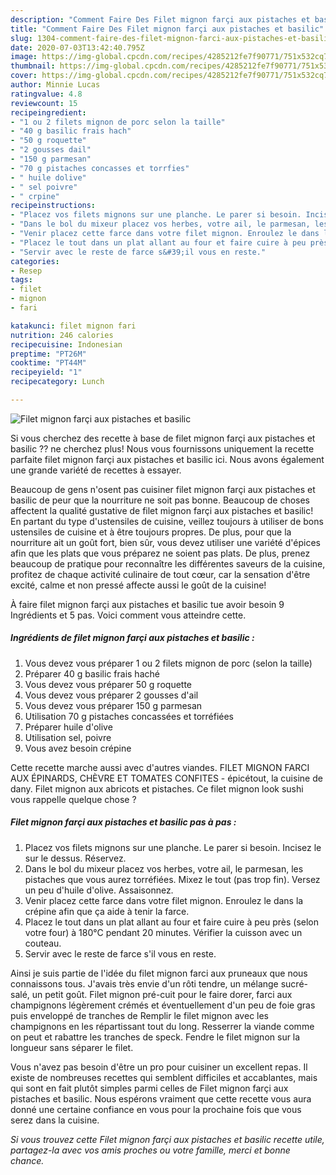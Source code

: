 ```yaml
---
description: "Comment Faire Des Filet mignon farçi aux pistaches et basilic"
title: "Comment Faire Des Filet mignon farçi aux pistaches et basilic"
slug: 1304-comment-faire-des-filet-mignon-farci-aux-pistaches-et-basilic
date: 2020-07-03T13:42:40.795Z
image: https://img-global.cpcdn.com/recipes/4285212fe7f90771/751x532cq70/filet-mignon-farci-aux-pistaches-et-basilic-photo-principale-de-la-recette.jpg
thumbnail: https://img-global.cpcdn.com/recipes/4285212fe7f90771/751x532cq70/filet-mignon-farci-aux-pistaches-et-basilic-photo-principale-de-la-recette.jpg
cover: https://img-global.cpcdn.com/recipes/4285212fe7f90771/751x532cq70/filet-mignon-farci-aux-pistaches-et-basilic-photo-principale-de-la-recette.jpg
author: Minnie Lucas
ratingvalue: 4.8
reviewcount: 15
recipeingredient:
- "1 ou 2 filets mignon de porc selon la taille"
- "40 g basilic frais hach"
- "50 g roquette"
- "2 gousses dail"
- "150 g parmesan"
- "70 g pistaches concasses et torrfies"
- " huile dolive"
- " sel poivre"
- " crpine"
recipeinstructions:
- "Placez vos filets mignons sur une planche. Le parer si besoin. Incisez le sur le dessus. Réservez."
- "Dans le bol du mixeur placez vos herbes, votre ail, le parmesan, les pistaches que vous aurez torréfiées. Mixez le tout (pas trop fin). Versez un peu d&#39;huile d&#39;olive. Assaisonnez."
- "Venir placez cette farce dans votre filet mignon. Enroulez le dans la crépine afin que ça aide à tenir la farce."
- "Placez le tout dans un plat allant au four et faire cuire à peu près (selon votre four) à 180°C pendant 20 minutes. Vérifier la cuisson avec un couteau."
- "Servir avec le reste de farce s&#39;il vous en reste."
categories:
- Resep
tags:
- filet
- mignon
- fari

katakunci: filet mignon fari 
nutrition: 246 calories
recipecuisine: Indonesian
preptime: "PT26M"
cooktime: "PT44M"
recipeyield: "1"
recipecategory: Lunch

---
```



![Filet mignon farçi aux pistaches et basilic](https://img-global.cpcdn.com/recipes/4285212fe7f90771/751x532cq70/filet-mignon-farci-aux-pistaches-et-basilic-photo-principale-de-la-recette.jpg)

Si vous cherchez des recette à base de filet mignon farçi aux pistaches et basilic ?? ne cherchez plus! Nous vous fournissons uniquement la recette parfaite filet mignon farçi aux pistaches et basilic ici. Nous avons également une grande variété de recettes à essayer.

Beaucoup de gens n'osent pas cuisiner filet mignon farçi aux pistaches et basilic de peur que la nourriture ne soit pas bonne. Beaucoup de choses affectent la qualité gustative de filet mignon farçi aux pistaches et basilic! En partant du type d'ustensiles de cuisine, veillez toujours à utiliser de bons ustensiles de cuisine et à être toujours propres. De plus, pour que la nourriture ait un goût fort, bien sûr, vous devez utiliser une variété d'épices afin que les plats que vous préparez ne soient pas plats. De plus, prenez beaucoup de pratique pour reconnaître les différentes saveurs de la cuisine, profitez de chaque activité culinaire de tout cœur, car la sensation d'être excité, calme et non pressé affecte aussi le goût de la cuisine!

<!--inarticleads1-->

À faire filet mignon farçi aux pistaches et basilic tue avoir besoin 9 Ingrédients et 5 pas. Voici comment vous atteindre cette.

##### Ingrédients de filet mignon farçi aux pistaches et basilic :

1. Vous devez vous préparer 1 ou 2 filets mignon de porc (selon la taille)
1. Préparer 40 g basilic frais haché
1. Vous devez vous préparer 50 g roquette
1. Vous devez vous préparer 2 gousses d&#39;ail
1. Vous devez vous préparer 150 g parmesan
1. Utilisation 70 g pistaches concassées et torréfiées
1. Préparer  huile d&#39;olive
1. Utilisation  sel, poivre
1. Vous avez besoin  crépine


Cette recette marche aussi avec d&#39;autres viandes. FILET MIGNON FARCI AUX ÉPINARDS, CHÈVRE ET TOMATES CONFITES - épicétout, la cuisine de dany. Filet mignon aux abricots et pistaches. Ce filet mignon look sushi vous rappelle quelque chose ? 

<!--inarticleads2-->

##### Filet mignon farçi aux pistaches et basilic pas à pas :

1. Placez vos filets mignons sur une planche. Le parer si besoin. Incisez le sur le dessus. Réservez.
1. Dans le bol du mixeur placez vos herbes, votre ail, le parmesan, les pistaches que vous aurez torréfiées. Mixez le tout (pas trop fin). Versez un peu d&#39;huile d&#39;olive. Assaisonnez.
1. Venir placez cette farce dans votre filet mignon. Enroulez le dans la crépine afin que ça aide à tenir la farce.
1. Placez le tout dans un plat allant au four et faire cuire à peu près (selon votre four) à 180°C pendant 20 minutes. Vérifier la cuisson avec un couteau.
1. Servir avec le reste de farce s&#39;il vous en reste.


Ainsi je suis partie de l&#39;idée du filet mignon farci aux pruneaux que nous connaissons tous. J&#39;avais très envie d&#39;un rôti tendre, un mélange sucré-salé, un petit goût. Filet mignon pré-cuit pour le faire dorer, farci aux champignons légèrement crémés et éventuellement d&#39;un peu de foie gras puis enveloppé de tranches de Remplir le filet mignon avec les champignons en les répartissant tout du long. Resserrer la viande comme on peut et rabattre les tranches de speck. Fendre le filet mignon sur la longueur sans séparer le filet. 

<!--inarticleads1-->

<p>
Vous n'avez pas besoin d'être un pro pour cuisiner un excellent repas. Il existe de nombreuses recettes qui semblent difficiles et accablantes, mais qui sont en fait plutôt simples parmi celles de Filet mignon farçi aux pistaches et basilic. Nous espérons vraiment que cette recette vous aura donné une certaine confiance en vous pour la prochaine fois que vous serez dans la cuisine.
</p>

<p>
<i>Si vous trouvez cette Filet mignon farçi aux pistaches et basilic recette utile, partagez-la avec vos amis proches ou votre famille, merci et bonne chance.</i>
</p>
